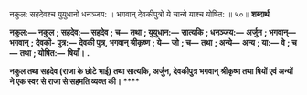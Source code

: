  

नकुल: सहदेवश्च युयुधानो धनञ्जय: । भगवान् देवकीपुत्रो ये चान्ये याश्च योषित: ॥ ५०॥ **शब्दार्थ** 

**नकुल:—** **नकुल** **; सहदेव:—** **सहदेव** **; च—** **तथा** **; युयुधान:—** **सात्यकि** **; धनञ्जय:—** **अर्जुन** **; भगवान्—** **भगवान्** **; देवकी-** **पुत्र:—** **देवकी पुत्र, भगवान् श्रीकृष्ण** **; ये—** **जो** **; च—** **तथा** **; अन्ये—** **अन्य** **; या:—** **वे** **; च—** **तथा** **; योषित:—** **षियाँ।** **.** 

**नकुल तथा सहदेव (राजा के छोटे भाई) तथा सात्यकि, अर्जुन, देवकीपुत्र भगवान्** **श्रीकृष्ण तथा षियों एवं अन्यों ने एक स्वर से राजा से सहमति व्यक्त की।** **** 